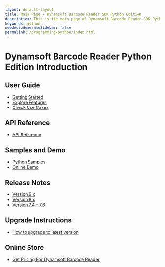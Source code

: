 ```yaml
---
layout: default-layout
title: Main Page - Dynamsoft Barcode Reader SDK Python Edition
description: This is the main page of Dynamsoft Barcode Reader SDK Python Edition.
keywords: python
needAutoGenerateSidebar: false
permalink: /programming/python/index.html
---
```



# Dynamsoft Barcode Reader Python Edition Introduction

## User Guide

- [Getting Started]({{site.dbr_python}}user-guide.html)
- [Explore Features]({{site.dbr_python}}user-guide/explore-features/index.html)
- [Check Use Cases]({{site.dbr_python}}user-guide/use-cases/index.html)

## API Reference

- [API Reference]({{site.dbr_python_api}}index.html)

## Samples and Demo

- <a href="https://github.com/Dynamsoft/barcode-reader-python-samples" target="_blank">Python Samples</a>
- <a href="https://demo.dynamsoft.com/barcode-reader/" target="_blank">Online Demo</a>

## Release Notes

- [Version 9.x](release-notes/python-9.md)
- [Version 8.x](release-notes/python-8.md)
- [Version 7.4 - 7.6](release-notes/python-7.md)

## Upgrade Instructions

- [How to upgrade to latest version]({{site.dbr_python}}upgrade-instruction.html)

## Online Store

- <a href="https://www.dynamsoft.com/store/dynamsoft-barcode-reader/#desktop" target="_blank">Get Pricing For Dynamsoft Barcode Reader</a>
